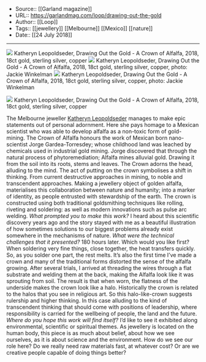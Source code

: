 ﻿
  * Source:: [[Garland magazine]]
  * URL:: https://garlandmag.com/loop/drawing-out-the-gold
  * Author:: [[Loop]]
  * Tags:: [[jewellery]] [[Melbourne]] [[Mexico]] [[nature]]
  * Date:: [[24 July 2018]]


* * *
[![](https://garlandmag.com/wp-content/uploads/2018/07/03_Drawing-Out-The-Gold.jpg)](https://garlandmag.com/wp-content/uploads/2018/07/03_Drawing-Out-The-Gold.jpg)
     Katheryn Leopoldseder, Drawing Out the Gold - A Crown of Alfalfa, 2018, 18ct gold, sterling silver, copper
[![](https://garlandmag.com/wp-content/uploads/2018/07/02_KLeopoldseder_Drawing-Out-the-Gold_Alfalfa-Crown.jpg)](https://garlandmag.com/wp-content/uploads/2018/07/02_KLeopoldseder_Drawing-Out-the-Gold_Alfalfa-Crown.jpg)
     Katheryn Leopoldseder, Drawing Out the Gold - A Crown of Alfalfa, 2018, 18ct gold, sterling silver, copper, photo: Jackie Winkelman
[![](https://garlandmag.com/wp-content/uploads/2018/07/01_KLeopoldseder_Drawing-Out-the-Gold_Alfalfa-Crown-Detail.jpg)](https://garlandmag.com/wp-content/uploads/2018/07/01_KLeopoldseder_Drawing-Out-the-Gold_Alfalfa-Crown-Detail.jpg)
     Katheryn Leopoldseder, Drawing Out the Gold - A Crown of Alfalfa, 2018, 18ct gold, sterling silver, copper, photo: Jackie Winkelman
  

[![](https://garlandmag.com/wp-content/uploads/2018/07/Abbie-KL-edited-2-1024x684.jpg)](https://garlandmag.com/wp-content/uploads/2018/07/Abbie-KL-edited-2.jpg)
     Katheryn Leopoldseder, Drawing Out the Gold - A Crown of Alfalfa, 2018, 18ct gold, sterling silver, copper
  

The Melbourne jeweller [Katheryn Leopoldseder](https://www.katherynleopoldseder.com.au/) manages to make epic statements out of personal adornment. Here she pays homage to a Mexican scientist who was able to develop alfalfa as a non-toxic form of gold-mining. 
The Crown of Alfalfa honours the work of Mexican born nano-scientist Jorge Gardea-Torresdey; whose childhood land was leached by chemicals used in industrial gold mining. Jorge discovered that through the natural process of phytoremediation; Alfalfa mines alluvial gold. Drawing it from the soil into its roots, stems and leaves.
The Crown adorns the head, alluding to the mind. The act of putting on the crown symbolises a shift in thinking. From current destructive approaches in mining, to noble and transcendent approaches. Making a jewellery object of golden alfalfa, materialises this collaboration between nature and humanity; into a marker of identity, as people entrusted with stewardship of the earth.
The crown is constructed using both traditional goldsmithing techniques like rolling, riveting and soldering: as well as modern innovations such as pulse arc welding.
 _What prompted you to make this work?_
I heard about this scientific discovery years ago and the story stayed with me as a beautiful illustration of how sometimes solutions to our biggest problems already exist somewhere in the mechanisms of nature.
 _What were the technical challenges that it presented?_
180 hours later. Which would you like first?
When soldering very fine things, close together, the heat transfers quickly. So, as you solder one part, the rest melts.
It’s also the first time I’ve made a crown and many of the traditional forms distorted the sense of the alfalfa growing. After several trials, I arrived at threading the wires through a flat substrate and welding them at the back, making the Alfalfa look like it was sprouting from soil.
The result is that when worn, the flatness of the underside makes the crown look like a halo. Historically the crown is related to the halos that you see in religious art. So this halo-like-crown suggests rulership and higher thinking. In this case alluding to the kind of transcendent thinking that should come with positions of leadership, where responsibility is carried for the wellbeing of people, the land and the future.
 _Where do you hope this work will find itself?_
I’d like to see it exhibited along environmental, scientific or spiritual themes. As jewellery is located on the human body, this piece is as much about belief, about how we see ourselves, as it is about science and the environment. How do we see our role here? Do we really need raw materials fast, at whatever cost? Or are we creative people capable of doing things better?
